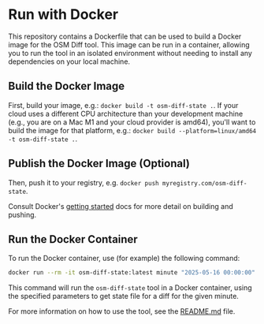 # Run with Docker

This repository contains a Dockerfile that can be used to build a Docker image for the OSM Diff tool. This image can be run in a container, allowing you to run the tool in an isolated environment without needing to install any dependencies on your local machine.

## Build the Docker Image

First, build your image, e.g.: `docker build -t osm-diff-state .`. If your cloud uses a different CPU architecture than your development machine (e.g., you are on a Mac M1 and your cloud provider is amd64), you'll want to build the image for that platform, e.g.: `docker build --platform=linux/amd64 -t osm-diff-state .`.

## Publish the Docker Image (Optional)

Then, push it to your registry, e.g. `docker push myregistry.com/osm-diff-state`.

Consult Docker's [getting started](https://docs.docker.com/go/get-started-sharing/) docs for more detail on building and pushing.

## Run the Docker Container

To run the Docker container, use (for example) the following command:

```bash
docker run --rm -it osm-diff-state:latest minute "2025-05-16 00:00:00" https://download.openstreetmap.fr/replication/europe/poland/lodzkie/minute/ --osm-like=false
```

This command will run the `osm-diff-state` tool in a Docker container, using the specified parameters to get state file for a diff for the given minute.

For more information on how to use the tool, see the [README.md](README.md) file.
